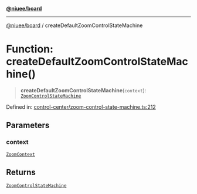 [**@niuee/board**](../README.md)

***

[@niuee/board](../globals.md) / createDefaultZoomControlStateMachine

# Function: createDefaultZoomControlStateMachine()

> **createDefaultZoomControlStateMachine**(`context`): [`ZoomControlStateMachine`](../classes/ZoomControlStateMachine.md)

Defined in: [control-center/zoom-control-state-machine.ts:212](https://github.com/niuee/board/blob/e6c1edcccf6525a0cc9088782c7c4653e837f533/src/control-center/zoom-control-state-machine.ts#L212)

## Parameters

### context

[`ZoomContext`](../type-aliases/ZoomContext.md)

## Returns

[`ZoomControlStateMachine`](../classes/ZoomControlStateMachine.md)

